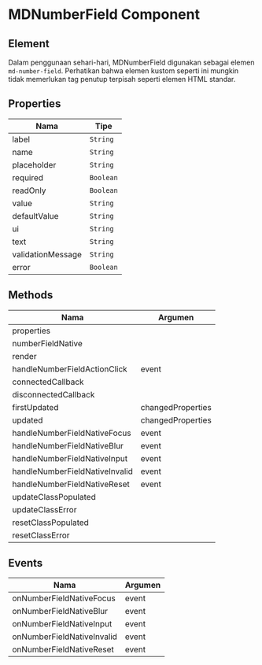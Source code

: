 # MDNumberField Component

## Element

Dalam penggunaan sehari-hari, MDNumberField digunakan sebagai elemen `md-number-field`. Perhatikan bahwa elemen kustom seperti ini mungkin tidak memerlukan tag penutup terpisah seperti elemen HTML standar.

## Properties

| Nama | Tipe |
| --- | --- |
| label | `String` |
| name | `String` |
| placeholder | `String` |
| required | `Boolean` |
| readOnly | `Boolean` |
| value | `String` |
| defaultValue | `String` |
| ui | `String` |
| text | `String` |
| validationMessage | `String` |
| error | `Boolean` |

## Methods

| Nama | Argumen |
| --- | --- |
| properties |  |
| numberFieldNative |  |
| render |  |
| handleNumberFieldActionClick | event |
| connectedCallback |  |
| disconnectedCallback |  |
| firstUpdated | changedProperties |
| updated | changedProperties |
| handleNumberFieldNativeFocus | event |
| handleNumberFieldNativeBlur | event |
| handleNumberFieldNativeInput | event |
| handleNumberFieldNativeInvalid | event |
| handleNumberFieldNativeReset | event |
| updateClassPopulated |  |
| updateClassError |  |
| resetClassPopulated |  |
| resetClassError |  |

## Events

| Nama | Argumen |
| --- | --- |
| onNumberFieldNativeFocus | event |
| onNumberFieldNativeBlur | event |
| onNumberFieldNativeInput | event |
| onNumberFieldNativeInvalid | event |
| onNumberFieldNativeReset | event |

